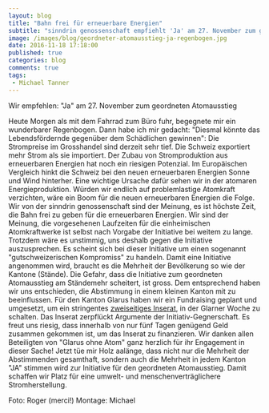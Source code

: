 ```yaml
---
layout: blog
title: "Bahn frei für erneuerbare Energien"
subtitle: "sinndrin genossenschaft empfiehlt 'Ja' am 27. November zum geordneten Atomausstieg"
image: /images/blog/geordneter-atomausstieg-ja-regenbogen.jpg
date: 2016-11-18 17:18:00
published: true
categories: blog
comments: true
tags:
 - Michael Tanner
---
```

Wir empfehlen: "Ja" am 27. November zum geordneten Atomausstieg

Heute Morgen als mit dem Fahrrad zum Büro fuhr, begegnete mir ein wunderbarer Regenbogen. Dann habe ich mir gedacht: "Diesmal könnte das Lebendsfördernde gegenüber dem Schädlichen gewinnen":
Die Strompreise im Grosshandel sind derzeit sehr tief. Die Schweiz exportiert mehr Strom als sie importiert. Der Zubau von Stromproduktion aus erneuerbaren Energien hat noch ein riesigen Potenzial. Im Europäischen Vergleich hinkt die Schweiz bei den neuen erneuerbaren Energien Sonne und Wind hinterher. Eine wichtige Ursache dafür sehen wir in der atomaren Energieproduktion. Würden wir endlich auf problemlastige Atomkraft verzichten, wäre ein Boom für die neuen erneuerbaren Energien die Folge.
Wir von der sinndrin genossenschaft sind der Meinung, es ist höchste Zeit, die Bahn frei zu geben für die erneuerbaren Energien. Wir sind der Meinung, die vorgesehenen Laufzeiten für die einheimischen Atomkraftwerke ist selbst nach Vorgabe der Initiative bei weitem zu lange. Trotzdem wäre es unstimmig, uns deshalb gegen die Initiative auszusprechen. Es scheint sich bei dieser Initiative um einen sogenannt "gutschweizerischen Kompromiss" zu handeln. 
Damit eine Initiative angenommen wird, braucht es die Mehrheit der Bevölkerung so wie der Kantone (Stände). Die Gefahr, dass die Initiative zum geordneten Atomausstieg am Ständemehr scheitert, ist gross. Dem entsprechend haben wir uns entschieden, die Abstimmung in einem kleinen Kanton mit zu beeinflussen. Für den Kanton Glarus haben wir ein Fundraising geplant und umgesetzt, um ein stringentes [zweiseitiges Inserat](https://share.pdfsharing.com/6a09a6d192e00745e07f7a0e25765e53), in der Glarner Woche zu schalten. Das Inserat zerpflückt Argumente der Initiativ-Gegnerschaft.
Es freut uns riesig, dass innerhalb von nur fünf Tagen genügend Geld zusammen gekommen ist, um das Inserat zu finanzieren. Wir danken allen Beteiligten von "Glarus ohne Atom" ganz herzlich für ihr Engagement in dieser Sache! Jetzt tüe mir Holz aalänge, dass nicht nur die Mehrheit der Abstimmenden gesamthaft, sondern auch die Mehrheit in jedem Kanton "JA" stimmen wird zur Initiative für den geordneten Atomausstieg. Damit schaffen wir Platz für eine umwelt- und menschenverträglichere Stromherstellung. 

Foto: Roger (merci!)
Montage: Michael